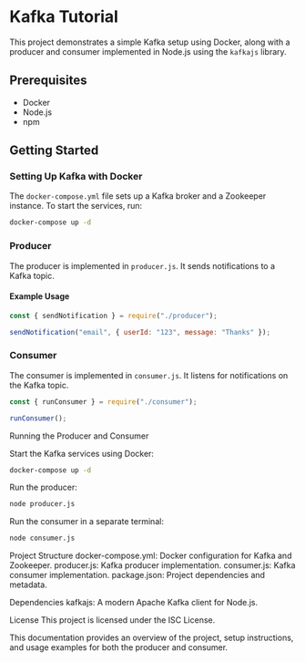 # Kafka Tutorial

This project demonstrates a simple Kafka setup using Docker, along with a producer and consumer implemented in Node.js using the `kafkajs` library.

## Prerequisites

- Docker
- Node.js
- npm

## Getting Started

### Setting Up Kafka with Docker

The `docker-compose.yml` file sets up a Kafka broker and a Zookeeper instance. To start the services, run:

```sh
docker-compose up -d
```

### Producer

The producer is implemented in `producer.js`. It sends notifications to a Kafka topic.

#### Example Usage

```js
const { sendNotification } = require("./producer");

sendNotification("email", { userId: "123", message: "Thanks" });
```

### Consumer

The consumer is implemented in `consumer.js`. It listens for notifications on the Kafka topic.

```js
const { runConsumer } = require("./consumer");

runConsumer();
```

Running the Producer and Consumer

Start the Kafka services using Docker:

```sh
docker-compose up -d
```

Run the producer:

```sh
node producer.js
```

Run the consumer in a separate terminal:

```sh
node consumer.js
```

Project Structure
docker-compose.yml: Docker configuration for Kafka and Zookeeper.
producer.js: Kafka producer implementation.
consumer.js: Kafka consumer implementation.
package.json: Project dependencies and metadata.

Dependencies
kafkajs: A modern Apache Kafka client for Node.js.

License
This project is licensed under the ISC License.

This documentation provides an overview of the project, setup instructions, and usage examples for both the producer and consumer.
